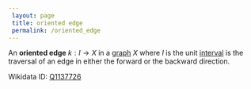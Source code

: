 ```yaml
---
 layout: page
 title: oriented edge
 permalink: /oriented_edge
---
```

An **oriented edge** $k:I\to X$ in a [graph](https://defsmath.github.io/DefsMath/graph) $X$ where $I$ is the unit [interval](https://defsmath.github.io/DefsMath/interval) is the traversal of an edge in either the forward or the backward direction.

Wikidata ID: [Q1137726](https://www.wikidata.org/wiki/Q1137726)
